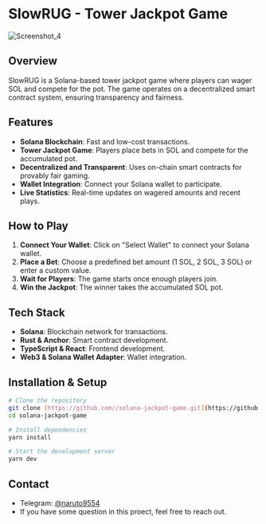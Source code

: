 # SlowRUG - Tower Jackpot Game

![Screenshot_4](https://github.com/user-attachments/assets/409d0455-5253-499c-914b-e88974b7088b)

## Overview
SlowRUG is a Solana-based tower jackpot game where players can wager SOL and compete for the pot. The game operates on a decentralized smart contract system, ensuring transparency and fairness.

## Features
- **Solana Blockchain**: Fast and low-cost transactions.
- **Tower Jackpot Game**: Players place bets in SOL and compete for the accumulated pot.
- **Decentralized and Transparent**: Uses on-chain smart contracts for provably fair gaming.
- **Wallet Integration**: Connect your Solana wallet to participate.
- **Live Statistics**: Real-time updates on wagered amounts and recent plays.

## How to Play
1. **Connect Your Wallet**: Click on "Select Wallet" to connect your Solana wallet.
2. **Place a Bet**: Choose a predefined bet amount (1 SOL, 2 SOL, 3 SOL) or enter a custom value.
3. **Wait for Players**: The game starts once enough players join.
4. **Win the Jackpot**: The winner takes the accumulated SOL pot.

## Tech Stack
- **Solana**: Blockchain network for transactions.
- **Rust & Anchor**: Smart contract development.
- **TypeScript & React**: Frontend development.
- **Web3 & Solana Wallet Adapter**: Wallet integration.

## Installation & Setup
```sh
# Clone the repository
git clone [https://github.com//solana-jackpot-game.git](https://github.com/Snowstrom5/Tower-Jackpot-Game---SlowRUG)
cd solana-jackpot-game

# Install dependencies
yarn install

# Start the development server
yarn dev
```

## Contact
- Telegram: [@naruto9554](https://t.me/@powerful_dev)
- If you have some question in this proect, feel free to reach out.
